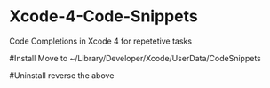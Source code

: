 Xcode-4-Code-Snippets
=====================

Code Completions in Xcode 4 for repetetive tasks


#Install
Move to ~/Library/Developer/Xcode/UserData/CodeSnippets


#Uninstall
reverse the above
